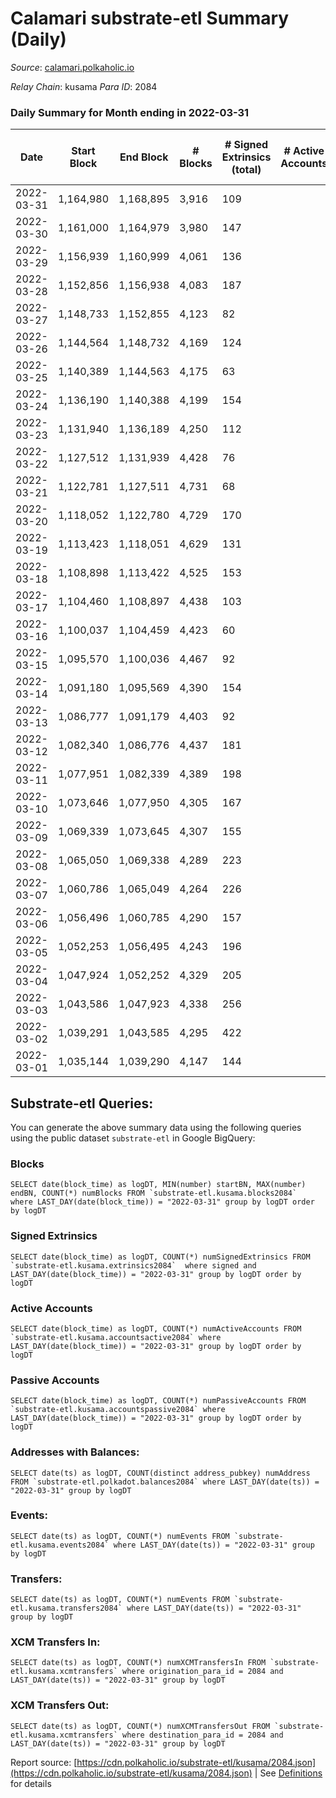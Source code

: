 # Calamari substrate-etl Summary (Daily)

_Source_: [calamari.polkaholic.io](https://calamari.polkaholic.io)

*Relay Chain*: kusama
*Para ID*: 2084



### Daily Summary for Month ending in 2022-03-31


| Date | Start Block | End Block | # Blocks | # Signed Extrinsics (total) | # Active Accounts | # Passive | # New | # Addresses with Balances | # Events | # Transfers | # XCM Transfers In | # XCM Transfers Out | Issues | 
| ---- | ----------- | --------- | -------- | --------------------------- | ----------------- | --------- | ----- | ------------------------- | -------- | ----------- | ------------------ | ------------------- | ------ |
| 2022-03-31 | 1,164,980 | 1,168,895 | 3,916 | 109 |  |  |  | 22,506 | 8,499 | 64 ($53,647.19) |   |   |  |
| 2022-03-30 | 1,161,000 | 1,164,979 | 3,980 | 147 |  |  |  | 22,497 | 8,852 | 43 ($18,380.06) |   |   |  |
| 2022-03-29 | 1,156,939 | 1,160,999 | 4,061 | 136 |  |  |  | 22,489 | 8,974 | 85 ($45,012.31) |   |   |  |
| 2022-03-28 | 1,152,856 | 1,156,938 | 4,083 | 187 |  |  |  |  | 9,289 | 85 ($212,981.71) |   |   |  |
| 2022-03-27 | 1,148,733 | 1,152,855 | 4,123 | 82 |  |  |  | 22,460 | 8,756 | 36 ($35,861.30) |   |   |  |
| 2022-03-26 | 1,144,564 | 1,148,732 | 4,169 | 124 |  |  |  | 22,442 | 9,125 | 74 ($10,573.66) |   |   |  |
| 2022-03-25 | 1,140,389 | 1,144,563 | 4,175 | 63 |  |  |  | 22,415 | 8,735 | 27 ($17,703.38) |   |   |  |
| 2022-03-24 | 1,136,190 | 1,140,388 | 4,199 | 154 |  |  |  | 22,412 | 9,339 | 73 ($46,863.40) |   |   |  |
| 2022-03-23 | 1,131,940 | 1,136,189 | 4,250 | 112 |  |  |  | 22,395 | 9,266 | 73 ($26,232.64) |   |   |  |
| 2022-03-22 | 1,127,512 | 1,131,939 | 4,428 | 76 |  |  |  | 22,346 | 9,316 | 40 ($2,437,266.79) |   |   |  |
| 2022-03-21 | 1,122,781 | 1,127,511 | 4,731 | 68 |  |  |  | 22,342 | 9,876 | 43 ($48,856.71) |   |   |  |
| 2022-03-20 | 1,118,052 | 1,122,780 | 4,729 | 170 |  |  |  | 22,337 | 10,480 | 64 ($21,204.54) |   |   |  |
| 2022-03-19 | 1,113,423 | 1,118,051 | 4,629 | 131 |  |  |  | 22,332 | 10,054 | 66 ($20,759.99) |   |   |  |
| 2022-03-18 | 1,108,898 | 1,113,422 | 4,525 | 153 |  |  |  | 22,316 | 10,092 | 101 ($2,631.60) |   |   |  |
| 2022-03-17 | 1,104,460 | 1,108,897 | 4,438 | 103 |  |  |  | 22,244 | 9,514 | 40 ($15,370.59) |   |   |  |
| 2022-03-16 | 1,100,037 | 1,104,459 | 4,423 | 60 |  |  |  | 22,230 | 9,238 | 37 ($4,404.28) |   |   |  |
| 2022-03-15 | 1,095,570 | 1,100,036 | 4,467 | 92 |  |  |  |  | 9,498 | 61 ($41,331.34) |   |   |  |
| 2022-03-14 | 1,091,180 | 1,095,569 | 4,390 | 154 |  |  |  | 22,201 | 9,788 | 124 ($81,638.42) |   |   |  |
| 2022-03-13 | 1,086,777 | 1,091,179 | 4,403 | 92 |  |  |  | 22,155 | 9,400 | 58 ($8,697.08) |   |   |  |
| 2022-03-12 | 1,082,340 | 1,086,776 | 4,437 | 181 |  |  |  | 22,129 | 10,124 | 141 ($9,952.46) |   |   |  |
| 2022-03-11 | 1,077,951 | 1,082,339 | 4,389 | 198 |  |  |  | 22,041 | 10,234 | 162 ($46,106.97) |   |   |  |
| 2022-03-10 | 1,073,646 | 1,077,950 | 4,305 | 167 |  |  |  | 21,902 | 9,813 | 129 ($28,513.60) |   |   |  |
| 2022-03-09 | 1,069,339 | 1,073,645 | 4,307 | 155 |  |  |  | 21,796 | 9,686 | 111 ($34,893.73) |   |   |  |
| 2022-03-08 | 1,065,050 | 1,069,338 | 4,289 | 223 |  |  |  | 21,720 | 10,153 | 169 ($20,686.03) |   |   |  |
| 2022-03-07 | 1,060,786 | 1,065,049 | 4,264 | 226 |  |  |  | 21,591 | 10,068 | 146 ($47,856.83) |   |   |  |
| 2022-03-06 | 1,056,496 | 1,060,785 | 4,290 | 157 |  |  |  |  | 9,631 | 96 ($17,797.76) |   |   |  |
| 2022-03-05 | 1,052,253 | 1,056,495 | 4,243 | 196 |  |  |  | 21,432 | 9,855 | 149 ($56,446.41) |   |   |  |
| 2022-03-04 | 1,047,924 | 1,052,252 | 4,329 | 205 |  |  |  | 21,331 | 10,029 | 151 ($3,489,217.15) |   |   |  |
| 2022-03-03 | 1,043,586 | 1,047,923 | 4,338 | 256 |  |  |  | 21,263 | 10,400 | 165 ($46,915,419.10) |   |   |  |
| 2022-03-02 | 1,039,291 | 1,043,585 | 4,295 | 422 |  |  |  | 21,178 | 11,274 | 258 ($465,465.92) |   |   |  |
| 2022-03-01 | 1,035,144 | 1,039,290 | 4,147 | 144 |  |  |  | 21,090 | 9,282 | 114 ($55,413.56) |   |   |  |

## Substrate-etl Queries:
You can generate the above summary data using the following queries using the public dataset `substrate-etl` in Google BigQuery:


### Blocks
```
SELECT date(block_time) as logDT, MIN(number) startBN, MAX(number) endBN, COUNT(*) numBlocks FROM `substrate-etl.kusama.blocks2084`  where LAST_DAY(date(block_time)) = "2022-03-31" group by logDT order by logDT
```


### Signed Extrinsics
```
SELECT date(block_time) as logDT, COUNT(*) numSignedExtrinsics FROM `substrate-etl.kusama.extrinsics2084`  where signed and LAST_DAY(date(block_time)) = "2022-03-31" group by logDT order by logDT
```


### Active Accounts
```
SELECT date(block_time) as logDT, COUNT(*) numActiveAccounts FROM `substrate-etl.kusama.accountsactive2084` where LAST_DAY(date(block_time)) = "2022-03-31" group by logDT order by logDT
```


### Passive Accounts
```
SELECT date(block_time) as logDT, COUNT(*) numPassiveAccounts FROM `substrate-etl.kusama.accountspassive2084` where LAST_DAY(date(block_time)) = "2022-03-31" group by logDT order by logDT
```


### Addresses with Balances:
```
SELECT date(ts) as logDT, COUNT(distinct address_pubkey) numAddress FROM `substrate-etl.polkadot.balances2084` where LAST_DAY(date(ts)) = "2022-03-31" group by logDT
```


### Events:
```
SELECT date(ts) as logDT, COUNT(*) numEvents FROM `substrate-etl.kusama.events2084` where LAST_DAY(date(ts)) = "2022-03-31" group by logDT
```


### Transfers:
```
SELECT date(ts) as logDT, COUNT(*) numEvents FROM `substrate-etl.kusama.transfers2084` where LAST_DAY(date(ts)) = "2022-03-31" group by logDT
```


### XCM Transfers In:
```
SELECT date(ts) as logDT, COUNT(*) numXCMTransfersIn FROM `substrate-etl.kusama.xcmtransfers` where origination_para_id = 2084 and LAST_DAY(date(ts)) = "2022-03-31" group by logDT
```


### XCM Transfers Out:
```
SELECT date(ts) as logDT, COUNT(*) numXCMTransfersOut FROM `substrate-etl.kusama.xcmtransfers` where destination_para_id = 2084 and LAST_DAY(date(ts)) = "2022-03-31" group by logDT
```



Report source: [https://cdn.polkaholic.io/substrate-etl/kusama/2084.json](https://cdn.polkaholic.io/substrate-etl/kusama/2084.json) | See [Definitions](/DEFINITIONS.md) for details
